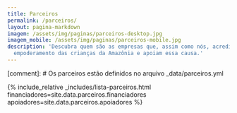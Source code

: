 ```yaml
---
title: Parceiros
permalink: /parceiros/
layout: pagina-markdown
imagem: /assets/img/paginas/parceiros-desktop.jpg
imagem_mobile: /assets/img/paginas/parceiros-mobile.jpg
description: 'Descubra quem são as empresas que, assim como nós, acreditam no
  empoderamento das crianças da Amazônia e apoiam essa causa.'
---
```


[comment]: # Os parceiros estão definidos no arquivo _data/parceiros.yml

{% include_relative _includes/lista-parceiros.html
  financiadores=site.data.parceiros.financiadores
  apoiadores=site.data.parceiros.apoiadores
%}